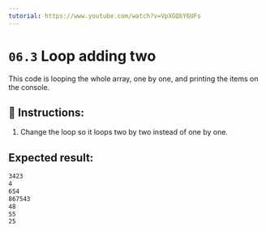 ```yaml
---
tutorial: https://www.youtube.com/watch?v=VpXGQbY6UFs
---
```


# `06.3`  Loop adding two

This code is looping the whole array, one by one, and printing the items on the console.

## 📝 Instructions:

1. Change the loop so it loops two by two instead of one by one.

## Expected result:

```md
3423
4
654
867543
48
55
25
```